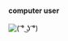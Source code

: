 #### computer user

<picture>
 <source media="(prefers-color-scheme: dark)" srcset="https://cdn.7tv.app/emote/629c86dc3e330c867f834eba/4x.webp">
 <source media="(prefers-color-scheme: light)" srcset="https://cdn.7tv.app/emote/629c86dc3e330c867f834eba/4x.webp">
 <img alt="( ͡° ͜ʖ ͡°)" src="https://cdn.7tv.app/emote/629c86dc3e330c867f834eba/4x.webp">
</picture>

<!--
**Bergbok/Bergbok** is a ✨ _special_ ✨ repository because its `README.md` (this file) appears on your GitHub profile.

Here are some ideas to get you started:

- 🔭 I’m currently working on ...
- 🌱 I’m currently learning ...
- 👯 I’m looking to collaborate on ...
- 🤔 I’m looking for help with ...
- 💬 Ask me about ...
- 📫 How to reach me: ...
- 😄 Pronouns: ...
- ⚡ Fun fact: ...
-->

